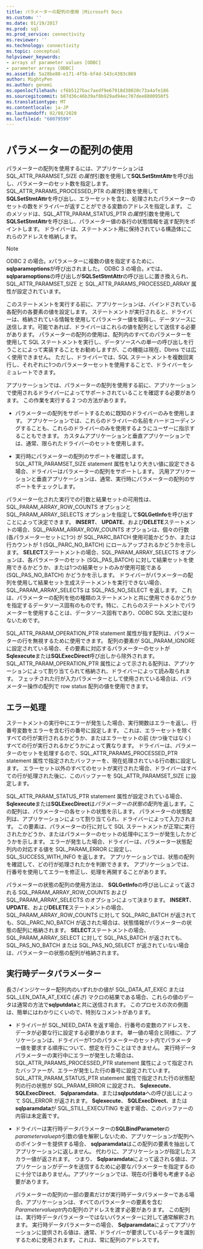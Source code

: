 ```yaml
---
title: パラメーターの配列の使用 |Microsoft Docs
ms.custom: ''
ms.date: 01/19/2017
ms.prod: sql
ms.prod_service: connectivity
ms.reviewer: ''
ms.technology: connectivity
ms.topic: conceptual
helpviewer_keywords:
- arrays of parameter values [ODBC]
- parameter arrays [ODBC]
ms.assetid: 5a28be88-e171-4f5b-bf4d-543c4383c869
author: MightyPen
ms.author: genemi
ms.openlocfilehash: cf6b5127bac7aedf9e67918d38020c73a4afe186
ms.sourcegitcommit: b87d36c46b39af8b929ad94ec707dee8800950f5
ms.translationtype: MT
ms.contentlocale: ja-JP
ms.lasthandoff: 02/08/2020
ms.locfileid: "68079599"
---
```

# <a name="using-arrays-of-parameters"></a>パラメーターの配列の使用
パラメーターの配列を使用するには、アプリケーションは SQL_ATTR_PARAMSET_SIZE の*属性*引数を使用して**SQLSetStmtAttr**を呼び出し、パラメーターのセット数を指定します。 SQL_ATTR_PARAMS_PROCESSED_PTR の*属性*引数を使用して**SQLSetStmtAttr**を呼び出し、エラーセットを含む、処理されたパラメーターのセットの数をドライバーが返すことができる変数のアドレスを指定します。 このメソッドは、SQL_ATTR_PARAM_STATUS_PTR の*属性*引数を使用して**SQLSetStmtAttr**を呼び出し、パラメーター値の各行の状態情報を返す配列をポイントします。 ドライバーは、ステートメント用に保持されている構造体にこれらのアドレスを格納します。  
  
> [!NOTE]  
>  ODBC 2 の場合。*x*パラメーターに複数の値を指定するために、 **sqlparamoptions**が呼び出されました。 ODBC 3 の場合。*x*では、 **sqlparamoptions**の呼び出しが**SQLSetStmtAttr**の呼び出しに置き換えられ、SQL_ATTR_PARAMSET_SIZE と SQL_ATTR_PARAMS_PROCESSED_ARRAY 属性が設定されています。  
  
 このステートメントを実行する前に、アプリケーションは、バインドされている各配列の各要素の値を設定します。 ステートメントが実行されると、ドライバーは、格納されている情報を使用してパラメーター値を取得し、データソースに送信します。可能であれば、ドライバーはこれらの値を配列として送信する必要があります。 パラメーターの配列の使用は、配列内のすべてのパラメーターを使用して SQL ステートメントを実行し、データソースへの単一の呼び出しを行うことによって実装することをお勧めしますが、この機能は現在、Dbms では広く使用できません。 ただし、ドライバーでは、SQL ステートメントを複数回実行し、それぞれに1つのパラメーターセットを使用することで、ドライバーをシミュレートできます。  
  
 アプリケーションでは、パラメーターの配列を使用する前に、アプリケーションで使用されるドライバーによってサポートされていることを確認する必要があります。 この作業を実行する 2 つの方法があります。  
  
-   パラメーターの配列をサポートするために既知のドライバーのみを使用します。 アプリケーションでは、これらのドライバーの名前をハードコーディングすることも、これらのドライバーのみを使用するようにユーザーに指示することもできます。 カスタムアプリケーションと垂直アプリケーションでは、通常、限られたドライバーのセットを使用します。  
  
-   実行時にパラメーターの配列のサポートを確認します。 SQL_ATTR_PARAMSET_SIZE statement 属性を1より大きい値に設定できる場合、ドライバーはパラメーターの配列をサポートします。 汎用アプリケーションと垂直アプリケーションは、通常、実行時にパラメーターの配列のサポートをチェックします。  
  
 パラメーター化された実行での行数と結果セットの可用性は、SQL_PARAM_ARRAY_ROW_COUNTS オプションと SQL_PARAM_ARRAY_SELECTS オプションを指定して**SQLGetInfo**を呼び出すことによって決定できます。 **INSERT**、 **UPDATE**、および**DELETE**ステートメントの場合、SQL_PARAM_ARRAY_ROW_COUNTS オプションは、個々の行数 (各パラメーターセットに1つ) が SQL_PARC_BATCH 使用可能かどうか、または行カウントが 1 (SQL_PARC_NO_BATCH) にロールアップされるかどうかを示します。 **SELECT**ステートメントの場合、SQL_PARAM_ARRAY_SELECTS オプションは、各パラメーターのセット (SQL_PAS_BATCH) に対して結果セットを使用できるかどうか、または1つの結果セットのみが使用可能である (SQL_PAS_NO_BATCH) かどうかを示します。 ドライバーがパラメーターの配列を使用して結果セット生成ステートメントを実行できない場合、SQL_PARAM_ARRAY_SELECTS は SQL_PAS_NO_SELECT を返します。 これは、パラメーターの配列を他の種類のステートメントと共に使用できるかどうかを指定するデータソース固有のものです。特に、これらのステートメントでパラメーターを使用することは、データソース固有であり、ODBC SQL 文法に従わないためです。  
  
 SQL_ATTR_PARAM_OPERATION_PTR statement 属性が指す配列は、パラメーターの行を無視するために使用できます。 配列の要素が SQL_PARAM_IGNORE に設定されている場合、その要素に対応するパラメーターのセットが**Sqlexecute**または**SQLExecDirect**呼び出しから除外されます。 SQL_ATTR_PARAM_OPERATION_PTR 属性によって示される配列は、アプリケーションによって割り当てられて格納され、ドライバーによって読み取られます。 フェッチされた行が入力パラメーターとして使用されている場合は、パラメーター操作の配列で row status 配列の値を使用できます。  
  
## <a name="error-processing"></a>エラー処理  
 ステートメントの実行中にエラーが発生した場合、実行関数はエラーを返し、行番号変数をエラーを含む行の番号に設定します。 これは、エラーセットを除くすべての行が実行されるかどうか、またはエラーセットの前 (かつ後ではなく) すべての行が実行されるかどうかによって異なります。 ドライバーは、パラメーターのセットを処理するので、SQL_ATTR_PARAMS_PROCESSED_PTR statement 属性で指定されたバッファーを、現在処理されている行の数に設定します。 エラーセット以外のすべてのセットが実行された場合、ドライバーはすべての行が処理された後に、このバッファーを SQL_ATTR_PARAMSET_SIZE に設定します。  
  
 SQL_ATTR_PARAM_STATUS_PTR statement 属性が設定されている場合、 **Sqlexecute**または**SQLExecDirect**は*パラメーターの状態の配列*を返します。この配列は、パラメーターの各セットの状態を示します。 パラメーターの状態配列は、アプリケーションによって割り当てられ、ドライバーによって入力されます。 この要素は、パラメーターの行に対して SQL ステートメントが正常に実行されたかどうか、またはパラメーターのセットの処理中にエラーが発生したかどうかを示します。 エラーが発生した場合、ドライバーは、パラメーター状態配列内の対応する値を SQL_PARAM_ERROR に設定し、SQL_SUCCESS_WITH_INFO を返します。 アプリケーションでは、状態の配列を確認して、どの行が処理されたかを判断できます。 アプリケーションでは、行番号を使用してエラーを修正し、処理を再開することがあります。  
  
 パラメーターの状態の配列の使用方法は、 **SQLGetInfo**の呼び出しによって返される SQL_PARAM_ARRAY_ROW_COUNTS および SQL_PARAM_ARRAY_SELECTS のオプションによって決まります。 **INSERT**、 **UPDATE**、および**DELETE**ステートメントの場合、SQL_PARAM_ARRAY_ROW_COUNTS に対して SQL_PARC_BATCH が返されても、SQL_PARC_NO_BATCH が返された場合は、状態情報がパラメーターの状態の配列に格納されます。 **SELECT**ステートメントの場合、SQL_PARAM_ARRAY_SELECT に対して SQL_PAS_BATCH が返されても、SQL_PAS_NO_BATCH または SQL_PAS_NO_SELECT が返されていない場合は、パラメーターの状態の配列が格納されます。  
  
## <a name="data-at-execution-parameters"></a>実行時データパラメーター  
 長さ/インジケーター配列内のいずれかの値が SQL_DATA_AT_EXEC または SQL_LEN_DATA_AT_EXEC (*長さ*) マクロの結果である場合、これらの値のデータは通常の方法で**sqlputdata**と共に送信されます。 このプロセスの次の側面は、簡単にはわかりにくいので、特別なコメントがあります。  
  
-   ドライバーが SQL_NEED_DATA を返す場合、行番号の変数のアドレスを、データが必要な行に設定する必要があります。 単一値の場合と同様に、アプリケーションは、ドライバーが1つのパラメーターのセット内でパラメーター値を要求する順序について、想定を行うことはできません。 実行時データパラメーターの実行中にエラーが発生した場合は、SQL_ATTR_PARAMS_PROCESSED_PTR statement 属性によって指定されたバッファーが、エラーが発生した行の番号に設定されています。 SQL_ATTR_PARAM_STATUS_PTR statement 属性で指定された行の状態配列の行の状態が SQL_PARAM_ERROR に設定され、 **Sqlexecute**、 **SQLExecDirect**、 **Sqlparamdata**、または**sqlputdata**への呼び出しによって SQL_ERROR が返されます。 **Sqlexecute**、 **SQLExecDirect**、または**sqlparamdata**が SQL_STILL_EXECUTING を返す場合、このバッファーの内容は未定義です。  
  
-   ドライバーは実行時データパラメーターの**SQLBindParameter**の*parametervalueptr*引数の値を解釈しないため、アプリケーションが配列へのポインターを提供する場合、 **sqlparamdata**はこの配列の要素を抽出してアプリケーションに返しません。 代わりに、アプリケーションが指定したスカラー値が返されます。 つまり、 **Sqlparamdata**によって返される値は、アプリケーションがデータを送信するために必要なパラメーターを指定するのに十分ではありません。アプリケーションでは、現在の行番号も考慮する必要があります。  
  
     パラメーターの配列の一部の要素だけが実行時データパラメーターである場合、アプリケーションは、すべてのパラメーターの要素を含む*Parametervalueptr*内の配列のアドレスを渡す必要があります。 この配列は、実行時データパラメーターではないパラメーターに対して通常解釈されます。 実行時データパラメーターの場合、 **Sqlparamdata**によってアプリケーションに提供される値は、通常、ドライバーが要求しているデータを識別するために使用されます。これは、常に配列のアドレスです。
